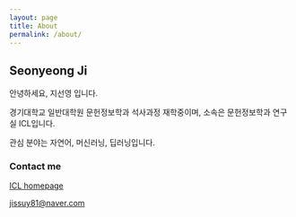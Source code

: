 ```yaml
---
layout: page
title: About
permalink: /about/
---
```



## Seonyeong Ji

안녕하세요, 지선영 입니다.

경기대학교 일반대학원 문헌정보학과 석사과정 재학중이며, 소속은 문헌정보학과 연구실 ICL입니다.

관심 분야는 자연어, 머신러닝, 딥러닝입니다.


### Contact me

[ICL homepage](https://2016icl1618.wixsite.com/iclab)

[jissuy81@naver.com](mailto:jissuy81@naver.com)
